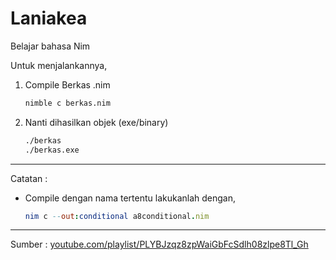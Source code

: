 # Laniakea

Belajar bahasa Nim

Untuk menjalankannya,

1. Compile Berkas .nim

   ```bash
   nimble c berkas.nim
   ```

2. Nanti dihasilkan objek (exe/binary)

   ```bash
   ./berkas
   ./berkas.exe
   ```

---

Catatan :

- Compile dengan nama tertentu lakukanlah dengan,

   ```nim
   nim c --out:conditional a8conditional.nim
   ```

---

Sumber : [youtube.com/playlist/PLYBJzqz8zpWaiGbFcSdlh08zlpe8Tl_Gh](https://www.youtube.com/playlist?list=PLYBJzqz8zpWaiGbFcSdlh08zlpe8Tl_Gh)
